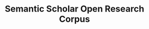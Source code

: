 ---
citation: 'Waleed Ammar et al. 2018. Construction of the Literature Graph in Semantic
  Scholar. NAACL https://www.semanticscholar.org/paper/09e3cf5704bcb16e6657f6ceed70e93373a54618 '
description: 'Semantic Scholar''s records for research papers published in all fields
  provided as an easy-to-use JSON archive. '
location: http://s2-public-api-prod.us-west-2.elasticbeanstalk.com/corpus/
record_creation_timestamp: 12/7/2020 17:20:46
shortname: sem_scholar_open_research
tags: Citation affect
terms_of_use: ODC-BY
title: Semantic Scholar Open Research Corpus
uuid: ff4ffcf9-5721-4148-ac59-140b9ed4dab5
---